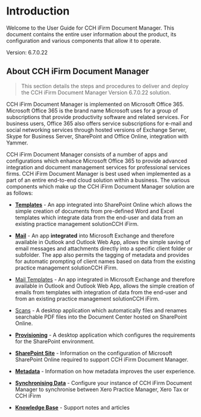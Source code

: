 # Introduction

Welcome to the User Guide for  CCH iFirm Document Manager. This document contains the entire user information about the product, its configuration and various components that allow it to operate.

Version: 6.7.0.22

## About CCH iFirm Document Manager

> This section details the steps and procedures to deliver and deploy the CCH iFirm Document Manager Version 6.7.0.22 solution.

CCH iFirm Document Manager is implemented on Microsoft Office 365. Microsoft Office 365 is the brand name Microsoft uses for a group of subscriptions that provide productivity
software and related services. For business users, Office 365 also offers service subscriptions for e-mail and social networking services through hosted versions of Exchange
Server, Skype for Business Server, SharePoint and Office Online, integration with Yammer.

CCH iFirm Document Manager consists of a number of apps and configurations which enhance Microsoft Office 365 to provide advanced integration and document management services
for professional services firms. CCH iFirm Document Manager is best used when implemented as a part of an entire end-to-end cloud solution within a business. 
The various components which make up the CCH iFirm Document Manager solution are as follows:

- **[Templates](templates.md)** - An app integrated into SharePoint Online which allows the simple creation of documents from pre-defined Word and Excel templates which integrate data from the end-user and data from an existing practice management solutionCCH iFirm.
- **[Mail](mail.md)** - An app **integrated** into Microsoft Exchange and therefore available in Outlook and Outlook Web App, allows the simple saving of email messages and attachments directly into a specific client folder or subfolder. The app also permits the tagging of metadata and provides for automatic prompting of client names based on data from the existing practice management solutionCCH iFirm.
- [Mail Templates](mail-templates.md) - An app integrated in Microsoft Exchange and therefore available in Outlook and Outlook Web App, allows the simple creation of emails from templates with integration of data from the end-user and from an existing practice management solutionCCH iFirm.
- [Scans](scans.md) - A desktop application which automatically files and renames searchable PDF files into the Document Center hosted on SharePoint Online.
- **[Provisioning](provisioning.md)** - A desktop application which configures the requirements for the SharePoint environment.
- **[SharePoint Site](sharepoint-site.md)** - Information on the configuration of Microsoft SharePoint Online required to support CCH iFirm Document Manager.
- **[Metadata](metadata.md)** - Information on how metadata improves the user experience.
- **[Synchronising Data](cchsync.md)** - Configure your instance of CCH iFirm Document Manager to synchronise between Xero Practice Manager, Xero Tax or CCH iFirm

- **[Knowledge Base](kb/README.md)** - Support notes and articles